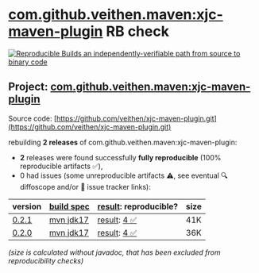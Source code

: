 [com.github.veithen.maven:xjc-maven-plugin](https://central.sonatype.com/artifact/com.github.veithen.maven/xjc-maven-plugin/versions) RB check
=======

[![Reproducible Builds](https://reproducible-builds.org/images/logos/rb.svg) an independently-verifiable path from source to binary code](https://reproducible-builds.org/)

## Project: [com.github.veithen.maven:xjc-maven-plugin](https://central.sonatype.com/artifact/com.github.veithen.maven/xjc-maven-plugin/versions)

Source code: [https://github.com/veithen/xjc-maven-plugin.git](https://github.com/veithen/xjc-maven-plugin.git)

rebuilding **2 releases** of com.github.veithen.maven:xjc-maven-plugin:
- **2** releases were found successfully **fully reproducible** (100% reproducible artifacts :white_check_mark:),
- 0 had issues (some unreproducible artifacts :warning:, see eventual :mag: diffoscope and/or :memo: issue tracker links):

| version | [build spec](/BUILDSPEC.md) | [result](https://reproducible-builds.org/docs/jvm/): reproducible? | size |
| -- | --------- | ------ | -- |
| [0.2.1](https://central.sonatype.com/artifact/com.github.veithen.maven/xjc-maven-plugin/0.2.1/pom) | [mvn jdk17](xjc-maven-plugin-0.2.1.buildspec) | [result](xjc-maven-plugin-0.2.1.buildinfo): [4 :white_check_mark: ](xjc-maven-plugin-0.2.1.buildcompare) | 41K |
| [0.2.0](https://central.sonatype.com/artifact/com.github.veithen.maven/xjc-maven-plugin/0.2.0/pom) | [mvn jdk17](xjc-maven-plugin-0.2.0.buildspec) | [result](xjc-maven-plugin-0.2.0.buildinfo): [4 :white_check_mark: ](xjc-maven-plugin-0.2.0.buildcompare) | 36K |

<i>(size is calculated without javadoc, that has been excluded from reproducibility checks)</i>
